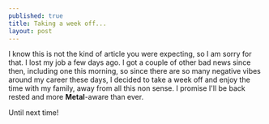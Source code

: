 ```yaml
---
published: true
title: Taking a week off...
layout: post
---
```

I know this is not the kind of article you were expecting, so I am sorry for that. I lost my job a few days ago. I got a couple of other bad news since then, including one this morning, so since there are so many negative vibes around my career these days, I decided to take a week off and enjoy the time with my family, away from all this non sense. I promise I'll be back rested and more __Metal__-aware than ever.

Until next time!